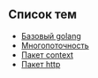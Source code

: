 ## Список тем

- [Базовый golang](https://github.com/babtiss/cheat-sheet/tree/master/golang/base)
- [Многопоточность](https://github.com/babtiss/cheat-sheet/tree/master/golang/multithreading)
- [Пакет context](https://github.com/babtiss/cheat-sheet/tree/master/golang/context)
- [Пакет http](https://github.com/babtiss/cheat-sheet/tree/master/golang/http)